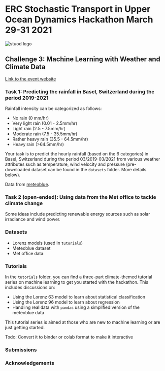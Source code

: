 # ERC Stochastic Transport in Upper Ocean Dynamics Hackathon March 29-31 2021
![stuod logo](https://www.imperial.ac.uk/ImageCropToolT4/imageTool/uploaded-images/erc-stuod-logos--tojpeg_1572609986634_x2.jpg)
## Challenge 3: Machine Learning with Weather and Climate Data

[Link to the event website](https://www.imperial.ac.uk/events/129398/stuods-hackathon/)

### Task 1: Predicting the rainfall in Basel, Switzerland during the period 2019-2021
Rainfall intensity can be categorized as follows:

- No rain (0 mm/hr)
- Very light rain (0.01 - 2.5mm/hr)
- Light rain (2.5 - 7.5mm/hr)
- Moderate rain (7.5 - 35.5mm/hr)
- Rather heavy rain (35.5 - 64.5mm/hr)
- Heavy rain (>64.5mm/hr)

Your task is to predict the hourly rainfall (based on the 6 categories) in Basel, Switzerland during the period 03/2019-03/2021 from various weather attributes such as temperature, wind velocity and pressure (pre-downloaded dataset can be found in the `datasets` folder. More details below).

Data from [meteoblue](https://www.meteoblue.com/en/weather/archive/export/basel_switzerland_2661604?daterange=2019-02-01%20to%202021-03-01&domain=NEMSAUTO&params%5B%5D=temp2m&params%5B%5D=precip&params%5B%5D=relhum2m&min=2020-02-01&max=2021-03-01&utc_offset=1&timeResolution=hourly&temperatureunit=CELSIUS&velocityunit=KILOMETER_PER_HOUR&energyunit=watts&lengthunit=metric&degree_day_type=10%3B30&gddBase=10&gddLimit=30).

### Task 2 (open-ended): Using data from the Met office to tackle climate change

Some ideas include predicting renewable energy sources such as solar irradiance and wind power.

### Datasets

- Lorenz models (used in `tutorials`)
- Meteoblue dataset
- Met office data

### Tutorials

In the `tutorials` folder, you can find a three-part climate-themed tutorial series on machine learning to get you started with the hackathon.
This includes discussions on:

- Using the Lorenz 63 model to learn about statistical classification
- Using the Lorenz 96 model to learn about regression
- Handling real data with `pandas` using a simplified version of the meteoblue data

This tutorial series is aimed at those who are new to machine learning or are just getting started.

Todo: Convert it to binder or colab format to make it interactive

### Submissions

### Acknowledgements

